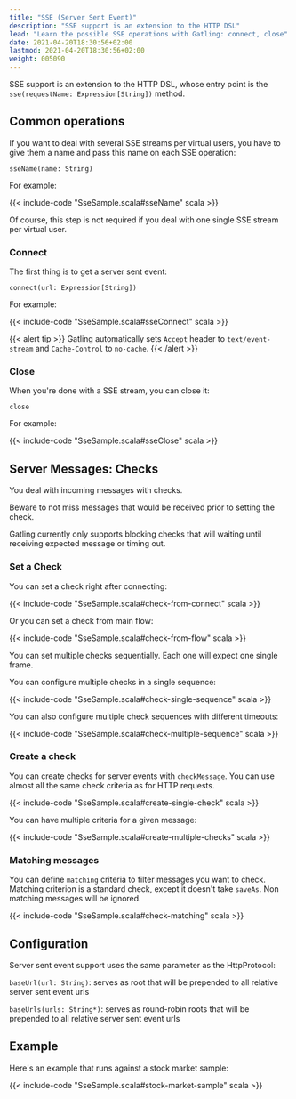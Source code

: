 ```yaml
---
title: "SSE (Server Sent Event)"
description: "SSE support is an extension to the HTTP DSL"
lead: "Learn the possible SSE operations with Gatling: connect, close"
date: 2021-04-20T18:30:56+02:00
lastmod: 2021-04-20T18:30:56+02:00
weight: 005090
---
```


SSE support is an extension to the HTTP DSL, whose entry point is the `sse(requestName: Expression[String])` method.

## Common operations

If you want to deal with several SSE streams per virtual users, you have to give them a name and pass this name on each SSE operation:

`sseName(name: String)`

For example:

{{< include-code "SseSample.scala#sseName" scala >}}

Of course, this step is not required if you deal with one single SSE stream per virtual user.

### Connect

The first thing is to get a server sent event:

`connect(url: Expression[String])`

For example:

{{< include-code "SseSample.scala#sseConnect" scala >}}

{{< alert tip >}}
Gatling automatically sets `Accept` header to `text/event-stream` and `Cache-Control` to `no-cache`.
{{< /alert >}}

### Close

When you're done with a SSE stream, you can close it:

`close`

For example:

{{< include-code "SseSample.scala#sseClose" scala >}}

## Server Messages: Checks

You deal with incoming messages with checks.

Beware to not miss messages that would be received prior to setting the check.

Gatling currently only supports blocking checks that will waiting until receiving expected message or timing out.

### Set a Check

You can set a check right after connecting:

{{< include-code "SseSample.scala#check-from-connect" scala >}}

Or you can set a check from main flow:

{{< include-code "SseSample.scala#check-from-flow" scala >}}

You can set multiple checks sequentially. Each one will expect one single frame.

You can configure multiple checks in a single sequence:

{{< include-code "SseSample.scala#check-single-sequence" scala >}}

You can also configure multiple check sequences with different timeouts:

{{< include-code "SseSample.scala#check-multiple-sequence" scala >}}

### Create a check

You can create checks for server events with `checkMessage`.
You can use almost all the same check criteria as for HTTP requests.

{{< include-code "SseSample.scala#create-single-check" scala >}}

You can have multiple criteria for a given message:

{{< include-code "SseSample.scala#create-multiple-checks" scala >}}

### Matching messages

You can define `matching` criteria to filter messages you want to check.
Matching criterion is a standard check, except it doesn't take `saveAs`.
Non matching messages will be ignored.

{{< include-code "SseSample.scala#check-matching" scala >}}

## Configuration

Server sent event support uses the same parameter as the HttpProtocol:

`baseUrl(url: String)`: serves as root that will be prepended to all relative server sent event urls

`baseUrls(urls: String*)`: serves as round-robin roots that will be prepended to all relative server sent event urls

## Example

Here's an example that runs against a stock market sample:

{{< include-code "SseSample.scala#stock-market-sample" scala >}}
